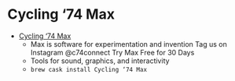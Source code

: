 # Cycling ‘74 Max
- [Cycling ‘74 Max](https://cycling74.com/)
  -  Max is software for experimentation and invention Tag us on Instagram @c74connect Try Max Free for 30 Days
  - Tools for sound, graphics, and interactivity
  - `brew cask install Cycling ‘74 Max`
